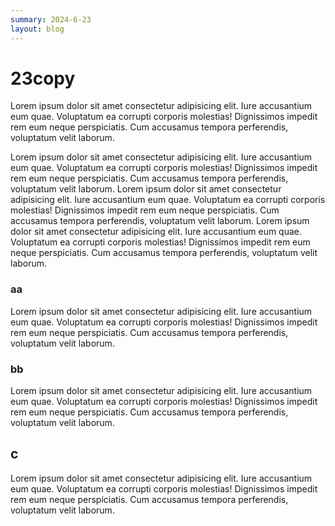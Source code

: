 ```yaml
---
summary: 2024-6-23
layout: blog
---
```


# 23copy

Lorem ipsum dolor sit amet consectetur adipisicing elit. Iure accusantium eum quae. Voluptatum ea corrupti corporis molestias! Dignissimos impedit rem eum neque perspiciatis. Cum accusamus tempora perferendis, voluptatum velit laborum.

Lorem ipsum dolor sit amet consectetur adipisicing elit. Iure accusantium eum quae. Voluptatum ea corrupti corporis molestias! Dignissimos impedit rem eum neque perspiciatis. Cum accusamus tempora perferendis, voluptatum velit laborum.
Lorem ipsum dolor sit amet consectetur adipisicing elit. Iure accusantium eum quae. Voluptatum ea corrupti corporis molestias! Dignissimos impedit rem eum neque perspiciatis. Cum accusamus tempora perferendis, voluptatum velit laborum.
Lorem ipsum dolor sit amet consectetur adipisicing elit. Iure accusantium eum quae. Voluptatum ea corrupti corporis molestias! Dignissimos impedit rem eum neque perspiciatis. Cum accusamus tempora perferendis, voluptatum velit laborum.

### aa

Lorem ipsum dolor sit amet consectetur adipisicing elit. Iure accusantium eum quae. Voluptatum ea corrupti corporis molestias! Dignissimos impedit rem eum neque perspiciatis. Cum accusamus tempora perferendis, voluptatum velit laborum.

### bb

Lorem ipsum dolor sit amet consectetur adipisicing elit. Iure accusantium eum quae. Voluptatum ea corrupti corporis molestias! Dignissimos impedit rem eum neque perspiciatis. Cum accusamus tempora perferendis, voluptatum velit laborum.

## c

Lorem ipsum dolor sit amet consectetur adipisicing elit. Iure accusantium eum quae. Voluptatum ea corrupti corporis molestias! Dignissimos impedit rem eum neque perspiciatis. Cum accusamus tempora perferendis, voluptatum velit laborum.
